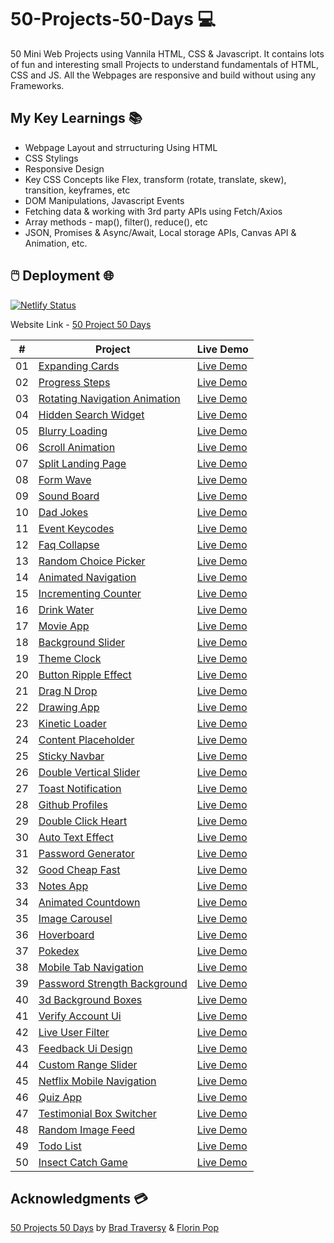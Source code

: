 # 50-Projects-50-Days 💻

50 Mini Web Projects using Vannila HTML, CSS &amp; Javascript. It contains lots of fun and interesting small Projects to understand fundamentals of HTML, CSS and JS. All the Webpages are responsive and build without using any Frameworks. 

## My Key Learnings 📚

- Webpage Layout and strructuring Using HTML
- CSS Stylings
- Responsive Design
- Key CSS Concepts like Flex, transform (rotate, translate, skew), transition, keyframes, etc
- DOM Manipulations, Javascript Events
- Fetching data & working with 3rd party APIs using Fetch/Axios
- Array methods - map(), filter(), reduce(), etc
- JSON, Promises & Async/Await, Local storage APIs, Canvas API & Animation, etc.

## 🖱️ Deployment 🌐 

[![Netlify Status](https://api.netlify.com/api/v1/badges/fab1c8fa-c6e5-41f8-91a0-18ef736dd502/deploy-status)](https://app.netlify.com/sites/50projects-50-days/deploys)

Website Link - [50 Project 50 Days](https://50projects-50-days.netlify.app/)  


|  #  | Project                                                                                                                     | Live Demo                                                                         |
| :-: | --------------------------------------------------------------------------------------------------------------------------- | --------------------------------------------------------------------------------- |
| 01  | [Expanding Cards](https://github.com/irahulcse/50-Projects-50-Days/tree/master/01.%20Expanding%20Cards)                             | [Live Demo](https://50projects-50-days.netlify.app/01.%20expanding%20cards/)               |
| 02  | [Progress Steps](https://github.com/irahulcse/50-Projects-50-Days/tree/master/02.%20Progress%20Steps)                               | [Live Demo](https://50projects-50-days.netlify.app/02.%20progress%20steps/)                |
| 03  | [Rotating Navigation Animation](https://github.com/irahulcse/50-Projects-50-Days/tree/master/03.%20Rotating%20Navigation)                       | [Live Demo](https://50projects-50-days.netlify.app/03.%20rotating%20navigation/) |
| 04  | [Hidden Search Widget](https://github.com/irahulcse/50-Projects-50-Days/tree/master/04.%20Hidden%20Search%20Widget)                          | [Live Demo](https://50projects-50-days.netlify.app/04.%20hidden%20search%20widget/)          |
| 05  | [Blurry Loading](https://github.com/irahulcse/50-Projects-50-Days/tree/master/05.%20Blurry%20Loading)                               | [Live Demo](https://50projects-50-days.netlify.app/05.%20blurry%20loading/)                |
| 06  | [Scroll Animation](https://github.com/irahulcse/50-Projects-50-Days/tree/master/06.%20Scroll%20Animation)                           | [Live Demo](https://50projects-50-days.netlify.app/06.%20scroll%20animation/)              |
| 07  | [Split Landing Page](https://github.com/irahulcse/50-Projects-50-Days/tree/master/07.%20Split%20Landing%20Page)                       | [Live Demo](https://50projects-50-days.netlify.app/07.%20split%20landing%20page/)            |
| 08  | [Form Wave](https://github.com/irahulcse/50-Projects-50-Days/tree/master/08.%20Form%20Wave%20Animation)                                         | [Live Demo](https://50projects-50-days.netlify.app/08.%20form%20wave%20animation/)                     |
| 09  | [Sound Board](https://github.com/irahulcse/50-Projects-50-Days/tree/master/09.%20Sound%20Board)                                     | [Live Demo](https://50projects-50-days.netlify.app/09.%20sound%20board/)                   |
| 10  | [Dad Jokes](https://github.com/irahulcse/50-Projects-50-Days/tree/master/10.%20Dad%20Jokes)                                         | [Live Demo](https://50projects-50-days.netlify.app/10.%20dad%20jokes/)                     |
| 11  | [Event Keycodes](https://github.com/irahulcse/50-Projects-50-Days/tree/master/11.%20Event%20KeyCodes)                               | [Live Demo](https://50projects-50-days.netlify.app/11.%20event%20keycodes/)                |
| 12  | [Faq Collapse](https://github.com/irahulcse/50-Projects-50-Days/tree/master/12.%20FAQ%20Collapse)                                   | [Live Demo](https://50projects-50-days.netlify.app/12.%20faq%20collapse/)                  |
| 13  | [Random Choice Picker](https://github.com/irahulcse/50-Projects-50-Days/tree/master/13.%20Random%20Choice%20Picker)                   | [Live Demo](https://50projects-50-days.netlify.app/13.%20random%20choice%20picker/)          |
| 14  | [Animated Navigation](https://github.com/irahulcse/50-Projects-50-Days/tree/master/14.%20Animated%20Navigation)                     | [Live Demo](https://50projects-50-days.netlify.app/14.%20animated%20navigation/)           |
| 15  | [Incrementing Counter](https://github.com/irahulcse/50-Projects-50-Days/tree/master/15.%20Incrementing%20Counter)                   | [Live Demo](https://50projects-50-days.netlify.app/15.%20incrementing%20counter/)          |
| 16  | [Drink Water](https://github.com/irahulcse/50-Projects-50-Days/tree/master/16.%20Drink%20Water)                                     | [Live Demo](https://50projects-50-days.netlify.app/16.%20drink%20water/)                   |
| 17  | [Movie App](https://github.com/irahulcse/50-Projects-50-Days/tree/master/17.%20Movie%20App)                                         | [Live Demo](https://50projects-50-days.netlify.app/17.%20movie%20app/)                     |
| 18  | [Background Slider](https://github.com/irahulcse/50-Projects-50-Days/tree/master/18.%20Background%20Slider)                         | [Live Demo](https://50projects-50-days.netlify.app/18.%20background%20slider/)             |
| 19  | [Theme Clock](https://github.com/irahulcse/50-Projects-50-Days/tree/master/19.%20Theme%20Clock)                                     | [Live Demo](https://50projects-50-days.netlify.app/19.%20theme%20clock/)                   |
| 20  | [Button Ripple Effect](https://github.com/irahulcse/50-Projects-50-Days/tree/master/20.%20Button%20Ripple%20Effect)                   | [Live Demo](https://50projects-50-days.netlify.app/20.%20button%20ripple%20effect/)          |
| 21  | [Drag N Drop](https://github.com/irahulcse/50-Projects-50-Days/tree/master/21.%20Drag%20N%20Drop)                                     | [Live Demo](https://50projects-50-days.netlify.app/21.%20drag%20n%20drop/)                   |
| 22  | [Drawing App](https://github.com/irahulcse/50-Projects-50-Days/tree/master/22.%20Drawing%20App)                                     | [Live Demo](https://50projects-50-days.netlify.app/22.%20drawing%20app/)                   |
| 23  | [Kinetic Loader](https://github.com/irahulcse/50-Projects-50-Days/tree/master/23.%20Kinetic%20CSS%20Loader)                               | [Live Demo](https://50projects-50-days.netlify.app/23.%20kinetic%20css%20loader/)                |
| 24  | [Content Placeholder](https://github.com/irahulcse/50-Projects-50-Days/tree/master/24.%20Content%20Placeholder)                     | [Live Demo](https://50projects-50-days.netlify.app/24.%20content%20placeholder/)           |
| 25  | [Sticky Navbar](https://github.com/irahulcse/50-Projects-50-Days/tree/master/25.%20Sticky%20Navbar)                                 | [Live Demo](https://50projects-50-days.netlify.app/25.%20sticky%20navbar/)                 |
| 26  | [Double Vertical Slider](https://github.com/irahulcse/50-Projects-50-Days/tree/master/26.%20Double%20Vertical%20Slider)               | [Live Demo](https://50projects-50-days.netlify.app/26.%20double%20vertical%20slider/)        |
| 27  | [Toast Notification](https://github.com/irahulcse/50-Projects-50-Days/tree/master/27.%20Toast%20Notification)                       | [Live Demo](https://50projects-50-days.netlify.app/27.%20toast%20notification/)            |
| 28  | [Github Profiles](https://github.com/irahulcse/50-Projects-50-Days/tree/master/28.%20Github%20Profiles)                             | [Live Demo](https://50projects-50-days.netlify.app/28.%20github%20profiles/)               |
| 29  | [Double Click Heart](https://github.com/irahulcse/50-Projects-50-Days/tree/master/29.%20Double%20Click%20Heart)                       | [Live Demo](https://50projects-50-days.netlify.app/29.%20double%20click%20heart/)            |
| 30  | [Auto Text Effect](https://github.com/irahulcse/50-Projects-50-Days/tree/master/30.%20Auto%20Text%20Effect)                           | [Live Demo](https://50projects-50-days.netlify.app/30.%20auto%20text%20effect/)              |
| 31  | [Password Generator](https://github.com/irahulcse/50-Projects-50-Days/tree/master/31.%20Password%20Generator)                       | [Live Demo](https://50projects-50-days.netlify.app/31.%20password%20generator/)            |
| 32  | [Good Cheap Fast](https://github.com/irahulcse/50-Projects-50-Days/tree/master/32.%20Good%20Cheap%20Fast)                             | [Live Demo](https://50projects-50-days.netlify.app/32.%20good%20cheap%20fast/)               |
| 33  | [Notes App](https://github.com/irahulcse/50-Projects-50-Days/tree/master/33.%20Notes%20App)                                         | [Live Demo](https://50projects-50-days.netlify.app/33.%20notes%20app/)                     |
| 34  | [Animated Countdown](https://github.com/irahulcse/50-Projects-50-Days/tree/master/34.%20Animated%20Countdown)                       | [Live Demo](https://50projects-50-days.netlify.app/34.%20animated%20countdown/)            |
| 35  | [Image Carousel](https://github.com/irahulcse/50-Projects-50-Days/tree/master/35.%20Image%20Carousel)                               | [Live Demo](https://50projects-50-days.netlify.app/35.%20image%20carousel/)                |
| 36  | [Hoverboard](https://github.com/irahulcse/50-Projects-50-Days/tree/master/36.%20Hoverboard)                                       | [Live Demo](https://50projects-50-days.netlify.app/36.%20hoverboard/)                    |
| 37  | [Pokedex](https://github.com/irahulcse/50-Projects-50-Days/tree/master/37.%20Pokedex)                                             | [Live Demo](https://50projects-50-days.netlify.app/37.%20pokedex/)                       |
| 38  | [Mobile Tab Navigation](https://github.com/irahulcse/50-Projects-50-Days/tree/master/38.%20Mobile%20Tab%20Navigation)                 | [Live Demo](https://50projects-50-days.netlify.app/38.%20mobile%20tab%20navigation/)         |
| 39  | [Password Strength Background](https://github.com/irahulcse/50-Projects-50-Days/tree/master/39.%20Password%20Strength%20Background)   | [Live Demo](https://50projects-50-days.netlify.app/39.%20password%20strength%20background/)  |
| 40  | [3d Background Boxes](https://github.com/irahulcse/50-Projects-50-Days/tree/master/40.%203D%20Background%20Boxes)                     | [Live Demo](https://50projects-50-days.netlify.app/40.%203d%20background%20boxes/)           |
| 41  | [Verify Account Ui](https://github.com/irahulcse/50-Projects-50-Days/tree/master/41.%20Verify%20Account%20UI)                         | [Live Demo](https://50projects-50-days.netlify.app/41.%20verify%20account%20ui/)             |
| 42  | [Live User Filter](https://github.com/irahulcse/50-Projects-50-Days/tree/master/42.%20Live%20User%20Filter)                           | [Live Demo](https://50projects-50-days.netlify.app/42.%20live%20user%20filter/)              |
| 43  | [Feedback Ui Design](https://github.com/irahulcse/50-Projects-50-Days/tree/master/43.%20Feedback%20UI%20Design)                       | [Live Demo](https://50projects-50-days.netlify.app/43.%20feedback%20ui%20design/)            |
| 44  | [Custom Range Slider](https://github.com/irahulcse/50-Projects-50-Days/tree/master/44.%20Custom%20Range%20Slider)                     | [Live Demo](https://50projects-50-days.netlify.app/44.%20custom%20range%20slider/)           |
| 45  | [Netflix Mobile Navigation](https://github.com/irahulcse/50-Projects-50-Days/tree/master/45.%20Netflix%20Navigation)         | [Live Demo](https://50projects-50-days.netlify.app/45.%20netflix%20navigation/)     |
| 46  | [Quiz App](https://github.com/irahulcse/50-Projects-50-Days/tree/master/46.%20Quiz%20App)                                           | [Live Demo](https://50projects-50-days.netlify.app/46.%20quiz%20app/)                      |
| 47  | [Testimonial Box Switcher](https://github.com/irahulcse/50-Projects-50-Days/tree/master/47.%20Testimonial%20Box%20Switcher)           | [Live Demo](https://50projects-50-days.netlify.app/47.%20testimonial%20box%20switcher/)      |
| 48  | [Random Image Feed](https://github.com/irahulcse/50-Projects-50-Days/tree/master/48.%20Random%20Image%20Feed)                         | [Live Demo](https://50projects-50-days.netlify.app/48.%20random%20image%20feed/)             |
| 49  | [Todo List](https://github.com/irahulcse/50-Projects-50-Days/tree/master/49.%20Todo%20List)                                         | [Live Demo](https://50projects-50-days.netlify.app/49.%20todo%20list/)                     |
| 50  | [Insect Catch Game](https://github.com/irahulcse/50-Projects-50-Days/tree/master/50.%20Insect%20Catch%20Game)                         | [Live Demo](https://50projects-50-days.netlify.app/50.%20insect%20catch%20game/)             |


## Acknowledgments 💳

[50 Projects 50 Days](https://www.udemy.com/course/50-projects-50-days/) by [Brad Traversy](https://www.youtube.com/traversymedia) & [Florin Pop](https://www.youtube.com/florinpop) 
